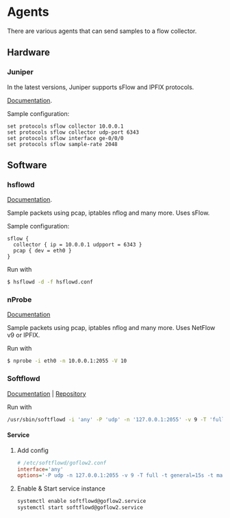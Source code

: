 # Agents

There are various agents that can send samples to a flow collector.

## Hardware

### Juniper

In the latest versions, Juniper supports sFlow and IPFIX protocols.

[Documentation](https://www.juniper.net/documentation/us/en/software/junos/network-mgmt/topics/topic-map/sflow-monitoring-technology.html).

Sample configuration:
```
set protocols sflow collector 10.0.0.1
set protocols sflow collector udp-port 6343
set protocols sflow interface ge-0/0/0
set protocols sflow sample-rate 2048
```

## Software

### hsflowd

[Documentation](https://sflow.net/host-sflow-linux-config.php).

Sample packets using pcap, iptables nflog and many more. Uses sFlow.

Sample configuration:
```
sflow {
  collector { ip = 10.0.0.1 udpport = 6343 }
  pcap { dev = eth0 }
}
```

Run with
```bash
$ hsflowd -d -f hsflowd.conf
```

### nProbe

[Documentation](https://www.ntop.org/guides/nprobe/)

Sample packets using pcap, iptables nflog and many more. Uses NetFlow v9 or IPFIX.

Run with
```bash
$ nprobe -i eth0 -n 10.0.0.1:2055 -V 10
```

### Softflowd

[Documentation](https://man.freebsd.org/cgi/man.cgi?query=softflowd) | [Repository](https://github.com/irino/softflowd)

Run with
```bash
/usr/sbin/softflowd -i 'any' -P 'udp' -n '127.0.0.1:2055' -v 9 -T 'full' -t general='15s' -t maxlife='60s'
```

#### Service

1. Add config

   ```ini
   # /etc/softflowd/goflow2.conf
   interface='any'
   options='-P udp -n 127.0.0.1:2055 -v 9 -T full -t general=15s -t maxlife=60s'
   ```

2. Enable & Start service instance

   ```bash
   systemctl enable softflowd@goflow2.service
   systemctl start softflowd@goflow2.service
   ```

